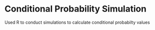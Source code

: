 # Conditional Probability Simulation

Used R to conduct simulations to calculate conditional probabilty values
